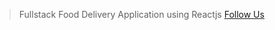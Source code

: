 > Fullstack Food Delivery Application using Reactjs
> [Follow Us](https://github.com/chrisfalcon1208)
